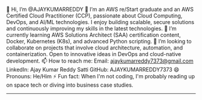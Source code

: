 👋 Hi, I’m @AJAYKUMARREDDY
👀 I’m an AWS re/Start graduate and an AWS Certified Cloud Practitioner (CCP), passionate about Cloud Computing, DevOps, and AI/ML technologies. I enjoy building scalable, secure solutions and continuously improving my skills in the latest technologies.
🌱 I’m currently learning AWS Solutions Architect (SAA) certification content, Docker, Kubernetes (K8s), and advanced Python scripting.
💞️ I’m looking to collaborate on projects that involve cloud architecture, automation, and containerization. Open to innovative ideas in DevOps and cloud-native development.
📫 How to reach me:
Email: ajaykumarreddy7373@gmail.com
LinkedIn: Ajay Kumar Reddy Satti
GitHub: AJAYKUMARREDDY7373
😄 Pronouns: He/Him
⚡ Fun fact: When I'm not coding, I'm probably reading up on space tech or diving into business case studies.

---

<!---
AJAYKUMARREDDY7373/AJAYKUMARREDDY7373 is a ✨ special ✨ repository because its `README.md` (this file) appears on your GitHub profile.
You can click the Preview link to take a look at your changes.
--->
